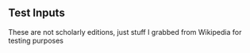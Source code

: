 ## Test Inputs
These are not scholarly editions, just stuff I grabbed from Wikipedia for testing purposes
